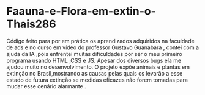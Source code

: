 # Faauna-e-Flora-em-extin-o-Thais286
Código feito para por em prática os aprendizados adquiridos na faculdade de ads e no curso em vídeo do professor Gustavo Guanabara , contei com a ajuda da IA ,pois enfrentei muitas dificuldades por ser o meu primeiro programa usando HTML ,CSS e JS. Apesar dos diversos bugs ela me ajudou muito no desenvolvimento.
O projeto expõe animais e plantas em extinção no Brasil,mostrando as causas pelas quais os levarão a esse estado de futura extinção se medidas eficazes não forem tomadas para mudar esse cenário alarmante .
